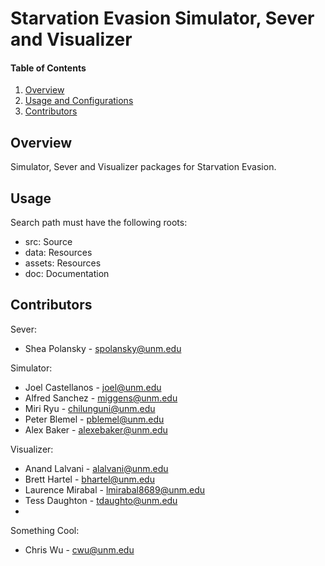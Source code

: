 # Starvation Evasion Simulator, Sever and Visualizer

#### Table of Contents

1. [Overview](#overview)
2. [Usage and Configurations](#usage)
3. [Contributors](#development)

## Overview

Simulator, Sever and Visualizer packages for Starvation Evasion.


## Usage

Search path must have the following roots:
<ul>
<li>src: Source</li>
<li>data: Resources</li>
<li>assets: Resources</li>
<li>doc: Documentation</li>
</ul>

## Contributors

Sever:
* Shea Polansky - spolansky@unm.edu

Simulator:
* Joel Castellanos - joel@unm.edu
* Alfred Sanchez - miggens@unm.edu
* Miri Ryu - chilunguni@unm.edu
* Peter Blemel - pblemel@unm.edu
* Alex Baker - alexebaker@unm.edu

Visualizer:
* Anand Lalvani - alalvani@unm.edu
* Brett Hartel - bhartel@unm.edu
* Laurence Mirabal - lmirabal8689@unm.edu
* Tess Daughton - tdaughto@unm.edu
* 

Something Cool:
* Chris Wu - cwu@unm.edu


